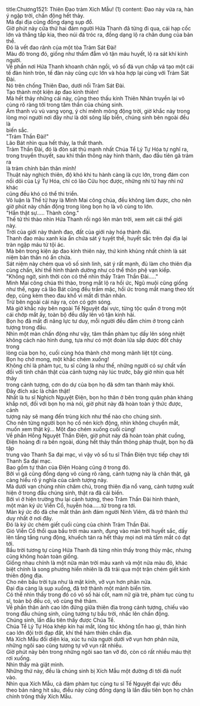 title:Chương1521: Thiên Đao trảm Xích Mẫu! (1)
content:
Đao này vừa ra, hàn ý ngập trời, chấn động hết thảy.<br>Mà đại địa cũng đồng dạng sụp đổ.<br>Giờ phút này cửa thứ hai đám người Hứa Thanh đã từng đi qua, cái hạp cốc<br>lớn và thẳng tắp kia, theo núi đá tróc ra, đồng dạng lộ ra chân dung của bản thể.<br>Đó là vết đao rãnh của một tòa Trảm Sát Đài!<br>Màu đỏ trong đó, giống như thấm đẫm vô tận máu huyết, lộ ra sát khí kinh<br>người.<br>Về phần nơi Hứa Thanh khoanh chân ngồi, vô số đá vụn chắp vá tạo một cái<br>tế đàn hình tròn, tế đàn này cũng cực lớn và hòa hợp lại cùng với Trảm Sát Đài.<br>Nó trên chống Thiên Đao, dưới nối Trảm Sát Đài.<br>Tạo thành một kiện áp đao kinh thiên!<br>Mà hết thảy những cái này, cũng theo thấu kính Thiên Nhãn truyền lại vô<br>cùng rõ ràng tới trong tâm thần của chúng sinh.<br>Âm thanh vù vù vang vọng, ý chí mênh mông động trời, giờ khắc này trong<br>lòng mọi người nơi đây như là dời sông lấp biển, chúng sinh bên ngoài đều là<br>biến sắc.<br>"Trảm Thần Đài!"<br>Lão Bát nhìn qua hết thảy, la thất thanh.<br>Trảm Thần Đài, đó là đòn sát thủ mạnh nhất Chúa Tể Lý Tự Hóa tự nghĩ ra,<br>trong truyền thuyết, sau khi thần thông này hình thành, đao đầu tiên gã trảm ra<br>là trảm chính bản thân mình!<br>Thuật này nghịch thiên, độ khó khi tu hành càng là cực lớn, trong đám con<br>nối dõi của Lý Tự Hóa, chỉ có lão Cửu học được, những nhi tử hay nhi nữ khác<br>cũng đều khó có thể thi triển.<br>Vô luận là Thế tử hay là Minh Mai công chúa, đều không làm được, cho nên<br>giờ phút này chấn động trong lòng bọn họ là vô cùng to lớn.<br>"Hắn thật sự..... Thành công."<br>Thế tử thì thào nhìn Hứa Thanh rồi ngó lên màn trời, xem xét cái thế giới<br>này.<br>Trời của giới này thành đao, đất của giới này hóa thành đài.<br>Thanh đao màu xanh kia ẩn chứa sát ý tuyệt thế, huyết sắc trên đại địa lại<br>tràn ngập máu từ tội ác.<br>Mà bên trong kiện áp đao kinh thiên này, thứ kinh khủng nhất chính là sát<br>niệm bản thân nó ẩn chứa.<br>Sát niệm này chém qua vô số sinh linh, sát ý rất mạnh, đủ làm cho thiên địa<br>cùng chấn, khí thế hình thành dường như có thể thôn phệ vạn kiếp.<br>"Không ngờ, sinh thời còn có thể nhìn thấy Trảm Thần Đài....."<br>Minh Mai công chúa thì thào, trong mắt lộ ra hồi ức, Ngũ muội cũng giống<br>như thế, ngay cả lão Bát cũng đều trầm mặc, hồi ức trong mắt mang theo tốt<br>đẹp, cũng kèm theo đau khổ vì mất đi thân nhân.<br>Trừ bên ngoài cái này ra, còn có gợn sóng.<br>Mà giờ khắc này bên ngoài Tế Nguyệt đại vực, từng tộc quần ở trong một<br>cái chớp mắt ấy, toàn bộ đều dấy lên vô tận kinh hãi.<br>Bọn họ đã mất đi năng lực tư duy, mỗi người đều đắm chìm ở trong cảnh<br>tượng trong đầu.<br>Nhìn một màn chấn động như vậy, tâm thần phàm tục dấy lên sóng nhiệt<br>không cách nào hình dung, tựa như có một đoàn lửa sắp được đốt cháy trong<br>lòng của bọn họ, cuối cùng hóa thành chờ mong mãnh liệt tột cùng.<br>Bọn họ chờ mong, một khắc chém xuống!<br>Không chỉ là phàm tục, tu sĩ cũng là như thế, những người có sự chất vấn<br>đối với tính chân thật của cảnh tượng này lúc trước, bây giờ nhìn qua hết thảy<br>trong cảnh tượng, cơn do dự của bọn họ đã sớm tan thành mây khói.<br>Đây đích xác là chân thật!<br>Nhất là tu sĩ Nghịch Nguyệt Điện, bọn họ thân ở bên trong quân phản kháng<br>khắp nơi, đối với bọn họ mà nói, giờ phút này đã hoàn toàn ý thức được, cảnh<br>tượng này sẽ mang đến trùng kích như thế nào cho chúng sinh.<br>Cho nên từng người bọn họ cố nén kích động, nhìn không chuyển mắt,<br>muốn xem thật kỹ... Một đao chém xuống cuối cùng!<br>Về phần Hồng Nguyệt Thần Điện, giờ phút này đã hoàn toàn phát cuồng,<br>Điện hoàng đi ra bên ngoài, dùng hết thảy thần thông pháp thuật, bọn họ đã tập<br>trung vào Thanh Sa đại mạc, vì vậy vô số tu sĩ Thần Điện trực tiếp chạy tới<br>Thanh Sa đại mạc.<br>Bao gồm tự thân của Điện Hoàng cũng ở trong đó.<br>Bởi vì gã cũng đồng dạng vô cùng rõ ràng, cảnh tượng này là chân thật, gã<br>càng hiểu rõ ý nghĩa của cảnh tượng này.<br>Mà dưới vạn chúng nhìn chăm chú, trong thiên địa nổ vang, cảnh tượng xuất<br>hiện ở trong đầu chúng sinh, thật ra đã cải biến.<br>Bởi vì ở hiện trường thu lại cảnh tượng, theo Trảm Thần Đài hình thành,<br>một màn ký ức Viễn Cổ, huyễn hóa……từ trong ra tới.<br>Màn ký ức đó đã che mất thân ảnh đám người Ninh Viêm, đã trở thành thứ<br>duy nhất ở nơi đây.<br>Đó là ký ức chém giết cuối cùng của chính Trảm Thần Đài.<br>Gió Viễn Cổ thổi qua bầu trời màu xanh, đụng vào màn trời huyết sắc, dấy<br>lên tầng tầng rung động, khuếch tán ra hết thảy mọi nơi mà tầm mắt có đạt tới.<br>Bầu trời tương tự cùng Hứa Thanh đã từng nhìn thấy trong thủy mặc, nhưng<br>cũng không hoàn toàn giống.<br>Giống nhau chính là một nửa màn trời màu xanh và một nửa màu đỏ, khác<br>biệt chính là song phương hiển nhiên là đã trải qua một trận chém giết kinh<br>thiên động địa.<br>Cho nên bầu trời tựa như là mặt kính, vỡ vụn hơn phân nửa.<br>Đại địa càng là sụp xuống, đã trở thành một mảnh biển tím.<br>Có thể nhìn thấy trong đó có vô số hài cốt, nam nữ già trẻ, phàm tục cùng tu<br>sĩ, toàn bộ đều có, vô cùng thê thảm.<br>Về phần thân ảnh cao lớn đứng giữa thiên địa trong cảnh tượng, chiếu vào<br>trong đầu chúng sinh, cũng tương tự bầu trời, nhấc lên chấn động.<br>Chúng sinh, lần đầu tiên thấy được Chúa Tể.<br>Chúa Tể Lý Tự Hóa khép kín hai mắt, lông tóc không tổn hao gì, thân hình<br>cao lớn đội trời đạp đất, khí thế hám thiên chấn địa.<br>Mà Xích Mẫu đối diện kia, xúc tu nửa người dưới vỡ vụn hơn phân nửa,<br>những ngôi sao cũng tương tự vỡ vụn rất nhiều.<br>Giờ phút này bên trong những ngôi sao tan vỡ đó, còn có rất nhiều máu thịt<br>rơi xuống.<br>Nhìn thấy mà giật mình.<br>Những thứ này, đều là chúng sinh bị Xích Mẫu một đường đi tới đã nuốt<br>vào.<br>Nhìn qua Xích Mẫu, cả đám phàm tục cùng tu sĩ Tế Nguyệt đại vực đều<br>theo bản năng hít sâu, điều này cũng đồng dạng là lần đầu tiên bọn họ chân<br>chính trông thấy Xích Mẫu.